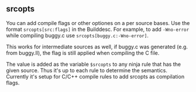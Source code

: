 ## srcopts

You can add compile flags or other optiones on a per source bases.
Use the format `srcopts[src:flags]` in the Builddesc. For example, to
add `-Wno-error` while compiling buggy.c use `srcopts[buggy.c:-Wno-error]`.

This works for intermediate sources as well, if buggy.c was generated
(e.g. from buggy.ll), the flag is still applied when compiling the C file.

The value is added as the variable `$srcopts` to any ninja rule that
has the given source. Thus it's up to each rule to determine the semantics.
Currently it's setup for C/C++ compile rules to add srcopts as compilation
flags.
